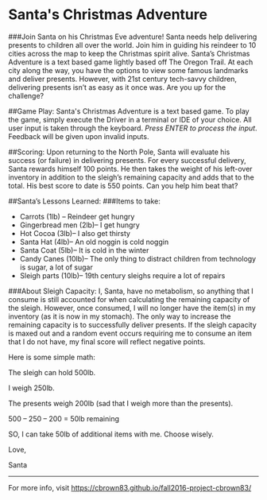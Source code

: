 # Santa's Christmas Adventure

###Join Santa on his Christmas Eve adventure!
Santa needs help delivering presents to children all over the world. Join him in guiding his reindeer to 10 cities across the map to keep the Christmas spirit alive. Santa’s Christmas Adventure is a text based game lightly based off The Oregon Trail. At each city along the way, you have the options to view some famous landmarks and deliver presents. However, with 21st century tech-savvy children, delivering presents isn’t as easy as it once was. Are you up for the challenge? 

##Game Play: 
Santa's Christmas Adventure is a text based game. To play the game, simply execute the Driver in a terminal or IDE of your choice. All user input is taken through the keyboard. *Press ENTER to process the input*. Feedback will be given upon invalid inputs. 

##Scoring: 
Upon returning to the North Pole, Santa will evaluate his success (or failure) in delivering presents. For every successful delivery, Santa rewards himself 100 points. He then takes the weight of his left-over inventory in addition to the sleigh’s remaining capacity and adds that to the total. His best score to date is 550 points. Can you help him beat that?

##Santa’s Lessons Learned:
###Items to take: 
- Carrots (1lb) – Reindeer get hungry
- Gingerbread men (2lb)– I get hungry
- Hot Cocoa (3lb)– I also get thirsty 
- Santa Hat (4lb)– An old noggin is cold noggin
- Santa Coat (5lb)– It is cold in the winter
- Candy Canes (10lb)– The only thing to distract children from technology is sugar, a lot of sugar
- Sleigh parts (10lb)– 19th century sleighs require a lot of repairs

###About Sleigh Capacity:
I, Santa, have no metabolism, so anything that I consume is still accounted for when calculating the remaining capacity of the sleigh. However, once consumed, I will no longer have the item(s) in my inventory (as it is now in my stomach). The only way to increase the remaining capacity is to successfully deliver presents. If the sleigh capacity is maxed out and a random event occurs requiring me to consume an item that I do not have, my final score will reflect negative points. 

Here is some simple math: 

The sleigh can hold 500lb. 

I weigh 250lb. 

The presents weigh 200lb (sad that I weigh more than the presents). 

500 – 250 – 200 = 50lb remaining

SO, I can take 50lb of additional items with me. Choose wisely. 


Love, 

Santa

***

For more info, visit https://cbrown83.github.io/fall2016-project-cbrown83/
